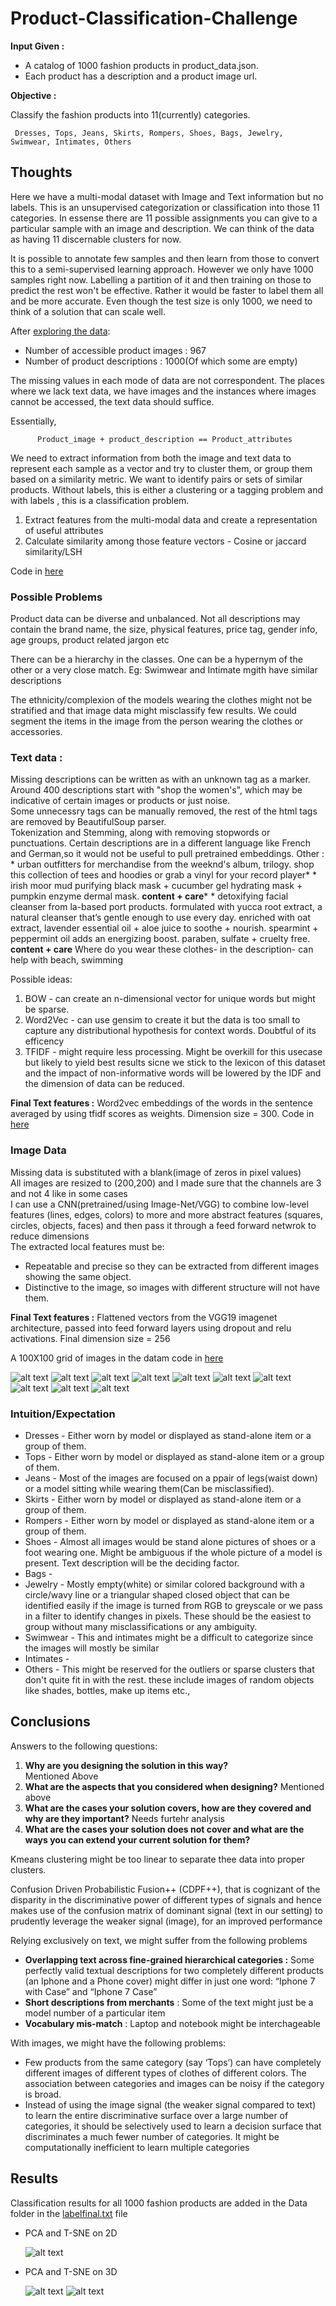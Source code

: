 # Product-Classification-Challenge

**Input Given :**  
* A catalog of 1000 fashion products in product_data.json.
* Each product has a description and a product image url.   


**Objective :**   

Classify the fashion products into 11(currently) categories.

     Dresses, Tops, Jeans, Skirts, Rompers, Shoes, Bags, Jewelry, Swimwear, Intimates, Others

## Thoughts

Here we have a multi-modal dataset with Image and Text information but no labels. This is an unsupervised categorization or classification into those 11 categories. In essense there are 11 possible assignments you can give to a particular sample with an image and description. We can think of the data as having 11 discernable clusters for now.

It is possible to annotate few samples and then learn from those to convert this to a semi-supervised learning approach. However we only have 1000 samples right now. Labelling a partition of it and then training on those to predict the rest won't be effective. Rather it would be faster to label them all and be more accurate. Even though the test size is only 1000, we need to think of a solution that can scale well. 

After [exploring the data](https://github.com/snknitin/Product-Classification-Challenge/blob/master/Data_Exploration.ipynb):
* Number of accessible product images : 967
* Number of product descriptions : 1000(Of which some are empty)

The missing values in each mode of data are not correspondent. The places where we lack text data, we have images and the instances where images cannot be accessed, the text data should suffice.

Essentially,
          
          Product_image + product_description == Product_attributes

We need to extract information from both the image and text data to represent each sample as a vector and try to cluster them, or group them based on a similarity metric. We want to identify pairs or sets of similar products. Without labels, this is either a clustering or a tagging problem and with labels , this is a classification problem.

1) Extract features from the multi-modal data and create a representation of useful attributes
2) Calculate similarity among those feature vectors - Cosine or jaccard similarity/LSH

Code in [here](https://github.com/snknitin/Product-Classification-Challenge/blob/master/Combined_approach.ipynb)



### Possible Problems 

Product data can be diverse and unbalanced. Not all descriptions may contain the brand name, the size, physical features, price tag, gender info, age groups, product related jargon etc

There can be a hierarchy in the classes. One can be a hypernym of the other or a very close match. Eg: Swimwear and Intimate mgith have similar descriptions

The ethnicity/complexion of the models wearing the clothes might not be stratified and that image data might misclassify few results. We could segment the items in the image from the person wearing the clothes or accessories.



### Text data :

Missing descriptions can be written as <UNK> with an unknown tag as a marker.    
Around 400 descriptions start with "shop the women's", which may be indicative of certain images or products or just noise.     
Some unnecessry tags can be manually removed, the rest of the html tags are removed by BeautifulSoup parser.  
Tokenization and Stemming, along with removing stopwords or punctuations.
Certain descriptions are in a different language like French and German,so it would not be useful to pull pretrained embeddings.
Other :
	* urban outfitters for merchandise from the weeknd's album, trilogy. shop this collection of tees and hoodies or grab a vinyl for your record player*
	* irish moor mud purifying black mask + cucumber gel hydrating mask + pumpkin enzyme dermal mask.  **content + care***
	* detoxifying facial cleanser from la-based port products. formulated with yucca root extract, a natural cleanser that’s gentle enough to use every day. enriched with oat extract, lavender essential oil + aloe juice to soothe + nourish. spearmint + peppermint oil adds an energizing boost. paraben, sulfate + cruelty free.   **content + care** 
Where do you wear these clothes- in the description- can help with beach, swimming  



Possible ideas:
1) BOW - can create an n-dimensional vector for unique words but might be sparse.
2) Word2Vec - can use gensim to create it but the data is too small to capture any distributional hypothesis for context words. Doubtful of its efficency
3) TFIDF - might require less processing. Might be overkill for this usecase but likely to yield best results sicne we stick to the lexicon of this dataset and the impact of non-informative words will be lowered by the IDF and the dimension of data can be reduced. 

**Final Text features :** Word2vec embeddings of the words in the sentence averaged by using tfidf scores as weights. Dimension size = 300. Code in [here](https://github.com/snknitin/Product-Classification-Challenge/blob/master/Text_features.ipynb)

### Image Data

Missing data is substituted with a blank(image of zeros in pixel values)   
All images are resized to (200,200)  and I made sure that the channels are 3 and not 4 like in some cases  
I can use a CNN(pretrained/using Image-Net/VGG) to combine low-level features (lines, edges, colors) to more and more abstract features (squares, circles, objects, faces)  and then pass it through a feed forward netwrok to reduce dimensions  
The extracted local features must be:  
* Repeatable and precise so they can be extracted from different images showing the same object.  
* Distinctive to the image, so images with different structure will not have them.  

**Final Text features :** Flattened vectors from the VGG19 imagenet architecture, passed into feed forward layers using dropout and relu activations. Final dimension size = 256  

A 100X100 grid of images in the datam code in [here](https://github.com/snknitin/Product-Classification-Challenge/blob/master/Image_features.ipynb)

![alt text](https://github.com/snknitin/Product-Classification-Challenge/blob/master/static/catalog/products_0.png)
![alt text](https://github.com/snknitin/Product-Classification-Challenge/blob/master/static/catalog/products_100.png)
![alt text](https://github.com/snknitin/Product-Classification-Challenge/blob/master/static/catalog/products_200.png)
![alt text](https://github.com/snknitin/Product-Classification-Challenge/blob/master/static/catalog/products_300.png)
![alt text](https://github.com/snknitin/Product-Classification-Challenge/blob/master/static/catalog/products_400.png)
![alt text](https://github.com/snknitin/Product-Classification-Challenge/blob/master/static/catalog/products_500.png)
![alt text](https://github.com/snknitin/Product-Classification-Challenge/blob/master/static/catalog/products_600.png)
![alt text](https://github.com/snknitin/Product-Classification-Challenge/blob/master/static/catalog/products_700.png)
![alt text](https://github.com/snknitin/Product-Classification-Challenge/blob/master/static/catalog/products_800.png)
![alt text](https://github.com/snknitin/Product-Classification-Challenge/blob/master/static/catalog/products_900.png)


### Intuition/Expectation



* Dresses - Either worn by model or displayed as stand-alone item or a group of them.
* Tops -  Either worn by model or displayed as stand-alone item or a group of them.
* Jeans  - Most of the images are focused on a ppair of legs(waist down) or a model sitting while wearing them(Can be misclassified). 
* Skirts - Either worn by model or displayed as stand-alone item or a group of them.
* Rompers - Either worn by model or displayed as stand-alone item or a group of them.
* Shoes - Almost all images would be stand alone pictures of shoes or a foot wearing one. Might be ambiguous if the whole picture of a model is present. Text description will be the deciding factor.
* Bags - 
* Jewelry -  Mostly empty(white) or similar colored background with a circle/wavy line or a triangular shaped closed object that can be identified easily if the image is turned from RGB to greyscale or we pass in a filter to identify changes in pixels. These should be the easiest to group without many misclassifications or any ambiguity.
* Swimwear -  This and intimates might be a difficult to categorize since the images will mostly be similar
* Intimates - 
* Others - This might be reserved for the outliers or sparse clusters that don't quite fit in with the rest. these include images of random objects like shades, bottles, make up items etc.,


## Conclusions

Answers to the following questions:
1) **Why are you designing the solution in this way?**  
Mentioned Above
2) **What are the aspects that you considered when designing?** 
Mentioned above  
3) **What are the cases your solution covers, how are they covered and why are they important?**
Needs furtehr analysis  
4) **What are the cases your solution does not cover and what are the ways you can extend your current solution for them?**  

Kmeans clustering might be too linear to separate thee data into proper clusters.

Confusion Driven Probabilistic Fusion++ (CDPF++), that is cognizant of the disparity in the discriminative power of different types of signals and hence makes use of the confusion matrix of dominant signal (text in our setting) to prudently leverage the weaker signal (image), for an improved performance

Relying exclusively on text, we might suffer from the following problems 
 
* **Overlapping text across fine-grained hierarchical categories :** Some perfectly valid textual descriptions for two completely different products (an Iphone and a Phone cover) might differ in just one word: “Iphone 7 with Case” and “Iphone 7 Case”
* **Short descriptions from merchants** : Some of the text might just be a model number of a particular item
* **Vocabulary mis-match** : Laptop and notebook might be interchageable 


With images, we might have the following problems:

* Few products from the same category (say ‘Tops’) can have completely different images of different types of clothes of different colors. The association
between categories and images can be noisy if the category is broad.
* Instead of using the image signal (the weaker signal compared to text) to learn the entire discriminative surface over a large number of categories, it should be selectively used to learn a decision surface that discriminates a much fewer number of categories. It might be computationally inefficient to learn multiple categories 


## Results

Classification results for all 1000 fashion products are added in the Data folder in the [labelfinal.txt](https://github.com/snknitin/Product-Classification-Challenge/blob/master/Data/label_final.txt) file


* PCA and T-SNE on 2D 

     ![alt text](https://github.com/snknitin/Product-Classification-Challenge/blob/master/static/plots/PCA2dcomb.png)

* PCA and T-SNE on 3D 

     ![alt text](https://github.com/snknitin/Product-Classification-Challenge/blob/master/static/plots/PCA3dcombine.png)
     ![alt text](https://github.com/snknitin/Product-Classification-Challenge/blob/master/static/plots/T-SNE3dcombine.png)

